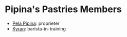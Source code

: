 # Pipina's Pastries Members

- [Pela Pipina](../../arcartisans/members/pela-pipina.md): proprieter
- [Kyran](../../arcartisans/members/kyran.md): barista-in-training
